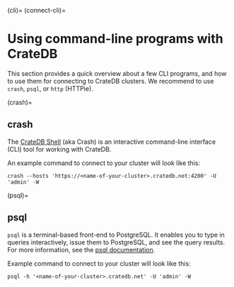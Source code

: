 (cli)=
(connect-cli)=
# Using command-line programs with CrateDB

This section provides a quick overview about a few CLI programs, and how to
use them for connecting to CrateDB clusters. We recommend to use `crash`,
`psql`, or `http` (HTTPie).


(crash)=
## crash

The [CrateDB Shell] (aka Crash) is an interactive command-line interface (CLI)
tool for working with CrateDB.

An example command to connect to your cluster will look like this:
```{code-block} console
crash --hosts 'https://<name-of-your-cluster>.cratedb.net:4200' -U 'admin' -W
```


(psql)=
## psql

`psql` is a terminal-based front-end to PostgreSQL. It enables you to type in
queries interactively, issue them to PostgreSQL, and see the query results.
For more information, see the [psql documentation].

Example command to connect to your cluster will look like this:
```{code-block} console
psql -h '<name-of-your-cluster>.cratedb.net' -U 'admin' -W
```


[CrateDB Shell]: inv:crate-crash:*:label#index
[psql documentation]: https://www.postgresql.org/docs/current/app-psql.html
